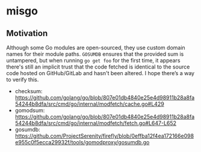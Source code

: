 # misgo

## Motivation

Although some Go modules are open-sourced, they use custom domain names for their module paths. `GOSUMDB` ensures that the provided sum is untampered, but when running `go get foo` for the first time, it appears there's still an implicit trust that the code fetched is identical to the source code hosted on GitHub/GitLab and hasn't been altered. I hope there’s a way to verify this.

- checksum: https://github.com/golang/go/blob/807e01db4840e25e4d98911b28a8fa54244b8dfa/src/cmd/go/internal/modfetch/cache.go#L429
- gomodsum: https://github.com/golang/go/blob/807e01db4840e25e4d98911b28a8fa54244b8dfa/src/cmd/go/internal/modfetch/fetch.go#L647-L652
- gosumdb: https://github.com/ProjectSerenity/firefly/blob/0effba12f4ea172166e098e955c0f5ecca29932f/tools/gomodproxy/gosumdb.go
